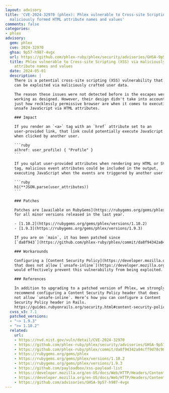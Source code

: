 ```yaml
---
layout: advisory
title: 'CVE-2024-32970 (phlex): Phlex vulnerable to Cross-site Scripting (XSS) via
  maliciously formed HTML attribute names and values'
comments: false
categories:
- phlex
advisory:
  gem: phlex
  cve: 2024-32970
  ghsa: 9p57-h987-4vgx
  url: https://github.com/phlex-ruby/phlex/security/advisories/GHSA-9p57-h987-4vgx
  title: Phlex vulnerable to Cross-site Scripting (XSS) via maliciously formed HTML
    attribute names and values
  date: 2024-05-01
  description: |
    There is a potential cross-site scripting (XSS) vulnerability that
    can be exploited via maliciously crafted user data.

    The reason these issues were not detected before is the escapes were
    working as designed. However, their design didn't take into account
    just how recklessly permissive browser are when it comes to executing
    unsafe JavaScript via HTML attributes.

    ### Impact

    If you render an `<a>` tag with an `href` attribute set to an
    user-provided link, that link could potentially execute JavaScript
    when clicked by another user.

    ```ruby
    a(href: user_profile) { "Profile" }
    ```

    If you splat user-provided attributes when rendering any HTML or SVG
    tag, malicious event attributes could be included in the output,
    executing JavaScript when the events are triggered by another user.

    ```ruby
    h1(**JSON.parse(user_attributes))
    ```

    ### Patches

    Patches are [available on RubyGems](https://rubygems.org/gems/phlex)
    for all minor versions released in the last year.

    - [1.10.2](https://rubygems.org/gems/phlex/versions/1.10.2)
    - [1.9.3](https://rubygems.org/gems/phlex/versions/1.9.3)

    If you are on `main`, it has been patched since
    [`da8f943`](https://github.com/phlex-ruby/phlex/commit/da8f94342a84cff9d78c98bcc3b3604ee2e577d2)

    ### Workarounds

    Configuring a [Content Security Policy](https://developer.mozilla.org/en-US/docs/Web/HTTP/Headers/Content-Security-Policy)
    that does not allow [`unsafe-inline`](https://developer.mozilla.org/en-US/docs/Web/HTTP/Headers/Content-Security-Policy#unsafe-inline)
    would effectively prevent this vulnerability from being exploited.

    ### References

    In addition to upgrading to a patched version of Phlex, we strongly
    recommend configuring a Content Security Policy header that does
    not allow `unsafe-inline`. Here’s how you can configure a Content
    Security Policy header in Rails.
    https://guides.rubyonrails.org/security.html#content-security-policy-header
  cvss_v3: 7.1
  patched_versions:
  - "~> 1.9.3"
  - ">= 1.10.2"
  related:
    url:
    - https://nvd.nist.gov/vuln/detail/CVE-2024-32970
    - https://github.com/phlex-ruby/phlex/security/advisories/GHSA-9p57-h987-4vgx
    - https://github.com/phlex-ruby/phlex/commit/da8f94342a84cff9d78c98bcc3b3604ee2e577d2
    - https://rubygems.org/gems/phlex
    - https://rubygems.org/gems/phlex/versions/1.10.2
    - https://rubygems.org/gems/phlex/versions/1.9.3
    - https://github.com/payloadbox/xss-payload-list
    - https://developer.mozilla.org/en-US/docs/Web/HTTP/Headers/Content-Security-Policy
    - https://developer.mozilla.org/en-US/docs/Web/HTTP/Headers/Content-Security-Policy#unsafe-inline
    - https://github.com/advisories/GHSA-9p57-h987-4vgx
---
```

